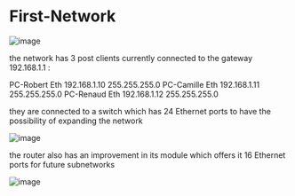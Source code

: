 # First-Network

![image](https://github.com/mathias-thu/First-Network/assets/155981866/a5e85745-181a-4b0d-ade4-ee4d189ce6bc)

the network has 3 post clients currently connected to the gateway 192.168.1.1 :

PC-Robert	Eth	192.168.1.10	255.255.255.0
PC-Camille	Eth	192.168.1.11	255.255.255.0
PC-Renaud	Eth	192.168.1.12	255.255.255.0

they are connected to a switch which has 24 Ethernet ports to have the possibility of expanding the network

![image](https://github.com/mathias-thu/First-Network/assets/155981866/264ff7ba-77ea-4f89-83ca-32824aa50f5c)

the router also has an improvement in its module which offers it 16 Ethernet ports for future subnetworks

![image](https://github.com/mathias-thu/First-Network/assets/155981866/a3020b27-f7aa-466f-a523-20600900333b)

